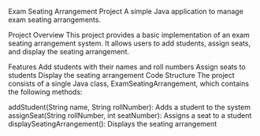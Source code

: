 Exam Seating Arrangement Project
A simple Java application to manage exam seating arrangements.

Project Overview
This project provides a basic implementation of an exam seating arrangement system. It allows users to add students, assign seats, and display the seating arrangement.

Features
Add students with their names and roll numbers
Assign seats to students
Display the seating arrangement
Code Structure
The project consists of a single Java class, ExamSeatingArrangement, which contains the following methods:

addStudent(String name, String rollNumber): Adds a student to the system
assignSeat(String rollNumber, int seatNumber): Assigns a seat to a student
displaySeatingArrangement(): Displays the seating arrangement
